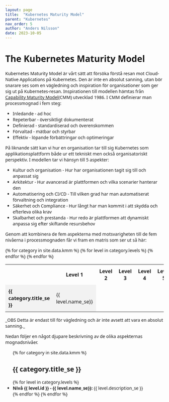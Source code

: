 ```yaml
---
layout: page
title:  "Kubernetes Maturity Model"
parent: "Kubernetes"
nav_order: 5
author: "Anders Nilsson"
date: 2023-10-05
---
```

# The Kubernetes Maturity Model
Kubernetes Maturity Model är vårt sätt att försöka förstå resan mot Cloud-Native Applications på Kubernetes. Den är inte en absolut sanning, utan bör snarare ses som en vägledning och inspiration för organisationer som ger sig ut på Kubernetes-resan. Inspirationen till modellen hämtas från [Capability Maturity Model](../capability-maturity-model)(CMM) utvecklad 1986. I CMM definierar man processmognad i fem steg:
- Inledande - ad hoc
- Repeterbar - översiktligt dokumenterat
- Definierad - standardiserad och överenskommen
- Förvaltad - mätbar och styrbar
- Effektiv - löpande förbättringar och optimeringar

På liknande sätt kan vi hur en organisation tar till sig Kubernetes som applikationsplattform både ur ett tekniskt men också organisatoriskt perspektiv. I modellen tar vi hänsyn till 5 aspekter:
- Kultur och organisation - Hur har organisationen tagit sig till och anpassat sig
- Arkitektur - Hur avancerad är plattformen och vilka scenarier hanterar den
- Automatisering och CI/CD - Till vilken grad har man automatiserat förvaltning och integration
- Säkerhet och Compliance - Hur långt har man kommit i att skydda och efterleva olika krav
- Skalbarhet och prestanda - Hur redo är plattformen att dynamiskt anpassa sig efter skiftande resursbehov

Genom att kombinera de fem aspekterna med motsvarigheten till de fem nivåerna i processmognaden får vi fram en matris som ser ut så här:

<style>
    body {
        font-family: system-ui,-apple-system,BlinkMacSystemFont,"Segoe UI",Roboto,"Helvetica Neue",Arial,sans-serif;
    }
    table {
        table-layout:fixed
    }
    table td {
        padding: 10px;
        width: 16.7%;
    }
    table td:first-child {
        border: none;
        font-weight: bold;
    }
    th {
        border-radius: 3px;
        padding: 10px;
        width: 16.7%;
    }
    table tr:nth-child(even) {
        background-color: #f2f2f2;
    }
    .highlight {
        background-color: #dedede !important;
        border: 1px solid;
        border-radius: 3px;
    }
</style>

<table>
    <tr>
        <th></th>
        <th>Level 1</th>
        <th>Level 2</th>
        <th>Level 3</th>
        <th>Level 4</th>
        <th>Level 5</th>
    </tr>
{% for category in site.data.kmm %}
    <tr>
        <td>{{ category.title_se }}</td>
        {% for level in category.levels %}
        <td>{{ level.name_se}}</td>
        {% endfor %}
    </tr>
{% endfor %}
</table>
_OBS Detta är endast till för vägledning och är inte avsett att vara en absolut sanning._

Nedan följer en något djupare beskrivning av de olika aspekternas mognadsnivåer.

<ul>
{% for category in site.data.kmm %}
    <h2>
    {{ category.title_se }}
    </h2>
    {% for level in category.levels %}
    <li>
    <b>Nivå {{ level.id }} - {{ level.name_se}}:</b> {{ level.description_se }}
    </li>
    {% endfor %}
{% endfor %}
</ul>




